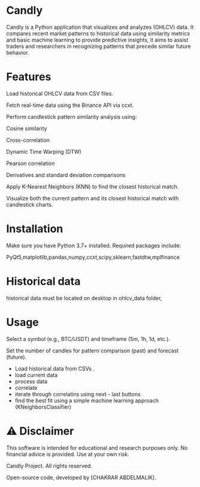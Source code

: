# Candly
Candly is a Python application that visualizes and analyzes (OHLCV) data. It compares recent market patterns to historical data using similarity metrics and basic machine learning to provide predictive insights, it aims to assist traders and researchers in recognizing patterns that precede similar future behavior.

# Features
Load historical OHLCV data from CSV files.

Fetch real-time data using the Binance API via ccxt.

Perform candlestick pattern similarity analysis using:

Cosine similarity

Cross-correlation

Dynamic Time Warping (DTW)

Pearson correlation

Derivatives and standard deviation comparisons

Apply K-Nearest Neighbors (KNN) to find the closest historical match.

Visualize both the current pattern and its closest historical match with candlestick charts.

 # Installation
Make sure you have Python 3.7+ installed.
Required packages include:

PyQt5,matplotlib,pandas,numpy,ccxt,scipy,sklearn,fastdtw,mplfinance

# Historical data
historical data must be located on desktop in ohlcv_data folder, 

 # Usage

Select a symbol (e.g., BTC/USDT) and timeframe (5m, 1h, 1d, etc.).

Set the number of candles for pattern comparison (past) and forecast (future).

- Load historical data from CSVs .
- load current data
- process data
- correlate 
- iterate through correlatins using next - last buttons
- find the best fit using a simple machine learning approach (KNeighborsClassifier)

# ⚠️ Disclaimer
This software is intended for educational and research purposes only. No financial advice is provided. Use at your own risk.

Candly Project. All rights reserved.

Open-source code, developed by [CHAKRAR ABDELMALIK].




